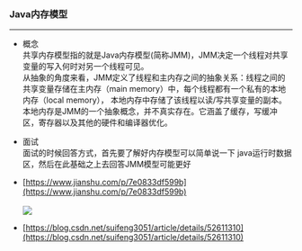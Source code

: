 ### Java内存模型
---
- 概念 <br>
共享内存模型指的就是Java内存模型(简称JMM)，JMM决定一个线程对共享变量的写入何时对另一个线程可见。 <br>
从抽象的角度来看，JMM定义了线程和主内存之间的抽象关系：线程之间的共享变量存储在主内存（main memory）中，每个线程都有一个私有的本地内存（local memory），
本地内存中存储了该线程以读/写共享变量的副本。 <br>本地内存是JMM的一个抽象概念，并不真实存在。它涵盖了缓存，写缓冲区，寄存器以及其他的硬件和编译器优化。

- 面试 <br>
面试的时候回答方式，首先要了解好内存模型可以简单说一下 java运行时数据区，然后在此基础之上去回答JMM模型可能更好

- [https://www.jianshu.com/p/7e0833df599b](https://www.jianshu.com/p/7e0833df599b) <br><br>
![](.document_images\java内存模型.png)

- [https://blog.csdn.net/suifeng3051/article/details/52611310](https://blog.csdn.net/suifeng3051/article/details/52611310)

